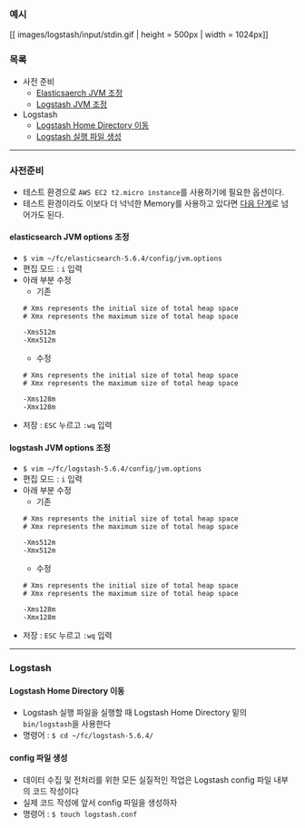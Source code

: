 ### 예시

[[ images/logstash/input/stdin.gif | height = 500px | width = 1024px]]

### 목록

* 사전 준비 
    * [Elasticsaerch JVM 조정](#elasticsearch-jvm)
    * [Logstash JVM 조정](#logstash-jvm)
* Logstash
    * [Logstash Home Directory 이동](#logstash-home)
    * [Logstash 실행 파일 생성](#logstash-conf)
---

### 사전준비

* 테스트 환경으로 `AWS EC2 t2.micro instance`를 사용하기에 필요한 옵션이다.
* 테스트 환경이라도 이보다 더 넉넉한 Memory를 사용하고 있다면 [다음 단계](https://github.com/higee/elastic/wiki/Logstash-%EC%8B%A4%ED%96%89-%ED%8C%8C%EC%9D%BC-%EC%83%9D%EC%84%B1#logstash-home)로 넘어가도 된다.

<a name='elasticsearch-jvm'></a>
#### elasticsearch JVM options 조정

* `$ vim ~/fc/elasticsearch-5.6.4/config/jvm.options`
* 편집 모드 : `i` 입력
* 아래 부분 수정
    * 기존
    ```
    # Xms represents the initial size of total heap space
    # Xmx represents the maximum size of total heap space

    -Xms512m
    -Xmx512m
    ```
    * 수정
    ```
    # Xms represents the initial size of total heap space
    # Xmx represents the maximum size of total heap space

    -Xms128m
    -Xmx128m
    ```
* 저장 : `ESC` 누르고 `:wq` 입력

<a name='logstash-jvm'></a>
#### logstash JVM options 조정

* `$ vim ~/fc/logstash-5.6.4/config/jvm.options`
* 편집 모드 : `i` 입력
* 아래 부분 수정
    * 기존
    ```
    # Xms represents the initial size of total heap space
    # Xmx represents the maximum size of total heap space

    -Xms512m
    -Xmx512m
    ```
    * 수정
    ```
    # Xms represents the initial size of total heap space
    # Xmx represents the maximum size of total heap space

    -Xms128m
    -Xmx128m
    ```
* 저장 : `ESC` 누르고 `:wq` 입력

---

### Logstash
<a name='logstash-home'></a>
#### Logstash Home Directory 이동

* Logstash 실행 파일을 실행할 때 Logstash Home Directory 밑의 `bin/logstash`을 사용한다
* 명령어 : `$ cd ~/fc/logstash-5.6.4/`

<a name='logstash-conf'></a>
#### config 파일 생성

* 데이터 수집 및 전처리를 위한 모든 실질적인 작업은 Logstash config 파일 내부의 코드 작성이다
* 실제 코드 작성에 앞서 config 파일을 생성하자
* 명령어 : `$ touch logstash.conf`